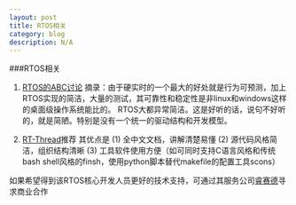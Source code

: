 ```yaml
---
layout: post
title: RTOS相关
category: blog
description: N/A
---
```


###RTOS相关

1. [RTOS的ABC讨论](http://blog.csdn.net/coolbacon/article/details/7798874) 
摘录：由于硬实时的一个最大的好处就是行为可预测，加上RTOS实现的简洁，大量的测试，其可靠性和稳定性是非linux和windows这样的桌面级操作系统能比的。
RTOS大都异常简洁。这是好听的话，说句不好听的，就是简陋。特别是没有一个统一的驱动结构和开发模型。

2. [RT-Thread](http://www.rt-thread.org)推荐
其优点是
(1) 全中文文档，讲解清楚易懂
(2) 源代码风格简洁，组织结构清晰
(3) 工具软件使用方便（如可同时支持C语言风格和传统bash shell风格的finsh，使用python脚本替代makefile的配置工具scons）
 
如果希望得到该RTOS核心开发人员更好的技术支持，可通过其服务公司[睿赛德](http://www.rt-thread.com)寻求商业合作





